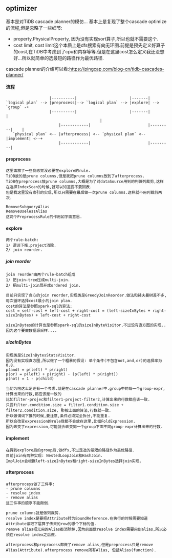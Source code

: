 ## optimizer
基本是对TiDB cascade planner的模仿...
基本上是复现了整个cascade optimize的流程,但是忽略了一些细节:
- property.PhysicalProperty, 因为没有实现sort算子,所以也就不需要这个.
- cost limit, cost limit这个本质上是dfs搜索有向无环图.前提是预先定义好算子的cost,在TiDB中考虑到了cpu和内存等等.但是在这里cost怎么定义我还没想好...所以就简单的选最短的路径作为最优路径.

cascade planner的介绍可以看:https://pingcap.com/blog-cn/tidb-cascades-planner/

#### 流程
```
                   |----------|                       |-------|    
`logical plan` --> |preprocess|--> `logical plan` --> |explore| --> `group` -+
                   |----------|                       |-------|              |
									     |
                       |------------|                         |---------|    |
   `physical plan` <-- |afterprocess| <-- `physical plan` <-- |implement| <--+
                       |------------|                         |---------|
```

#### preprocess
```
这里面放了一些我感觉没必要在explore的rule.
TiDB放的是prune columns,但是我把prune columns放到了afterprocess.
TiDB在preprocess放prune columns,大概是为了对dataSource用到的列做列裁剪,这样在选择IndexScan的时候,就可以知道要不要回表.
但是我这里没有索引的实现,所以只需要在最后做一次prune columns.这样就不用列裁剪两次.

RemoveSubqueryAlias
RemoveUselessAlias
这两个PreprocessRule的作用如字面意思.
```

#### explore
```
两个rule-batch:
1/ 谓词下推,project消除.
2/ join reorder.
```

##### join reorder
```
join reorder由两个rule-batch组成
1/ 把join-tree压成multi-join.
2/ 把multi-join展开成ordered join.

目前只实现了贪心的join reorder,实现类是GreedyJoinReorder.做法和赫夫曼树差不多,每次循环选择cost最小的join plan.
cost的算法是参照spark-sql的算法;
cost = self-cost + left-cost + right-cost = (left-sizeInBytes + right-sizeInBytes) + left-cost + right-cost

sizeInBytes的计算也是参照spark-sql的sizeInByteVisitor,不过没有直方图的实现..因为这个要做数据源采样....
```

##### sizeInBytes
```
实现类是SizeInBytesStatsVisitor.
因为没有实现直方图,所以做了一个粗暴的假设: 单个条件(不包含not,and,or)的选择率为0.8.
p(and) = p(left) * p(right)
p(or) = p(left) + p(right) - (p(left) * p(right))
p(not) = 1 - p(child)

当初为啥这么定还有一个考虑.就是在cascade planner中.group中的每一个group-expr,计算出来的行数,都应该是一致的
比如filter-projec和filter1-project-filter2,计算出来的行数都应该一致.
只要filter.condition.size = filter1.condition.size + filter2.condition.size, 那按上面的算法,行数就一致.
所以做谓词下推的时候,要注意,条件必须完全拆分,不能重复.
所以会改变expression的rule我都不会放在这里,比如FoldExpression.
因为改变了expression,可能就会改变同一个group下面不同group-expr计算出来的行数.
```

#### implement
```
在得到explore后的group后,做dfs,不过是选的最短的路径作为最优路径.
目前join有两种实现: NestedLoopJoin和HashJoin.
ImplJoin会根据left-sizeInBytes和right-sizeInBytes选择join实现.
```

#### afterprocess
```
afterprocess做了三件事:
- prune columns
- resolve index
- remove alias
这三件事的顺序不能颠倒.

prune columns就是做列裁剪.
resolve index是要把Attribute转为BoundReference.在执行的时候需要知道Attribute读取下层算子传来的row的哪个下标的值.
remove alias把无用的Alias都消除掉,因为前面做resolve index需要用到alias,所以必须在resolve index之后做.

afterprocess和preprocess都做了remove alias,但是preprocess只是remove Alias(Attribute).afterprocess remove所有Alias, 包括Alias(function).
```

